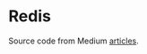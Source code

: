 # Redis
Source code from Medium [articles](https://medium.com/@matias.paulo84/redis-cache-in-net-core-1658e7a3be86).